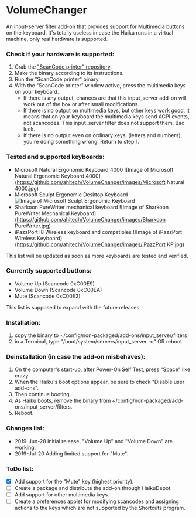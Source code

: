# VolumeChanger
An input-server filter add-on that provides support for Multimedia buttons on the keyboard. It's totally useless in case the Haiku runs in a virtual machine, only real hardware is supported.

### Check if your hardware is supported:
1. Grab the ["ScanCode printer" repository](https://github.com/ahitech/ScanCode-printer).
2. Make the binary according to its instructions.
3. Run the "ScanCode printer" binary.
4. With the "ScanCode printer" window active, press the multimedia keys on your keyboard.
   - If there is any output, chances are that this input_server add-on will work out of the box or after small modifications.
   - If there is no output on multimedia keys, but other keys work good, it means that on your keyboard the multimedia keys send ACPI events, not scancodes. This input_server filter does not support them. Bad luck.
   - If there is no output even on ordinary keys, (letters and numbers), you're doing something wrong. Return to step 1.

### Tested and supported keyboards:
   - Microsoft Natural Ergonomic Keyboard 4000
     ![Image of Microsoft Natural Ergonomic Keyboard 4000](https://github.com/ahitech/VolumeChanger/images/Microsoft Natural 4000.jpg)
   - Microsoft Sculpt Ergonomic Desktop Keyboard
     ![Image of Microsoft Sculpt Ergonomic Keyboard]('images/MicrosoftSculpt.png')
   - Sharkoon PureWriter mechanical keyboard
     ![Image of Sharkoon PureWriter Mechanical Keyboard](https://github.com/ahitech/VolumeChanger/images/Sharkoon PureWriter.jpg)
   - iPazzPort I8 Wireless keyboard and compatibles
     ![Image of iPazzPort Wireless Keyboard](https://github.com/ahitech/VolumeChanger/images/iPazzPort KP.jpg)

This list will be updated as soon as more keyboards are tested and verified.

### Currently supported buttons: 
   - Volume Up               (Scancode 0xC00E9)
   - Volume Down             (Scancode 0xC00EA)
   - Mute                    (Scancode 0xC00E2)
    
This list is supposed to expand with the future releases.

### Installation:
1. copy the binary to ~/config/non-packaged/add-ons/input_server/filters
2. in a Terminal, type "/boot/system/servers/input_server -q" OR reboot
  
### Deinstallation (in case the add-on misbehaves):
1. On the computer's start-up, after Power-On Self Test, press "Space" like crazy. 
2. When the Haiku's boot options appear, be sure to check "Disable user add-ons". 
3. Then continue booting. 
4. As Haiku boots, remove the binary from ~/config/non-packaged/add-ons/input_server/filters.
5. Reboot.
    
### Changes list:
   - 2019-Jun-28 Initial release, "Volume Up" and "Volume Down" are working.
   - 2019-Jul-20 Adding limited support for "Mute".   

### ToDo list:
   - [x] Add support for the "Mute" key (highest priority).
   - [ ] Create a package and distribute the add-on through HaikuDepot.
   - [ ] Add support for other multimedia keys.
   - [ ] Create a preferences applet for modifying scancodes and assigning actions to the keys which are not supported by the Shortcuts program.

